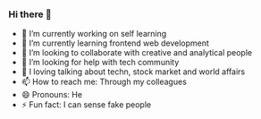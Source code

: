 ### Hi there 👋

<!--
**rominkarki/rominkarki** is a ✨ _special_ ✨ repository because its `README.md` (this file) appears on your GitHub profile.

Here are some ideas to get you started:
-->

- 🔭 I’m currently working on self learning
- 🌱 I’m currently learning frontend web development
- 👯 I’m looking to collaborate with creative and analytical people
- 🤔 I’m looking for help with tech community
- 💬 I loving talking about techn, stock market and world affairs
- 📫 How to reach me: Through my colleagues
- 😄 Pronouns: He
- ⚡ Fun fact: I can sense fake people
